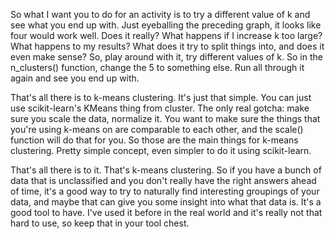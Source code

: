 So what I want you to do for an activity is to try a different value of k and see what you end up with. Just eyeballing the preceding graph, it looks like four would work well. Does it really? What happens if I increase k too large? What happens to my results? What does it try to split things into, and does it even make sense? So, play around with it, try different values of k. So in the n_clusters() function, change the 5 to something else. Run all through it again and see you end up with.

That's all there is to k-means clustering. It's just that simple. You can just use scikit-learn's KMeans thing from cluster. The only real gotcha: make sure you scale the data, normalize it. You want to make sure the things that you're using k-means on are comparable to each other, and the scale() function will do that for you. So those are the main things for k-means clustering. Pretty simple concept, even simpler to do it using scikit-learn.

That's all there is to it. That's k-means clustering. So if you have a bunch of data that is unclassified and you don't really have the right answers ahead of time, it's a good way to try to naturally find interesting groupings of your data, and maybe that can give you some insight into what that data is. It's a good tool to have. I've used it before in the real world and it's really not that hard to use, so keep that in your tool chest.

